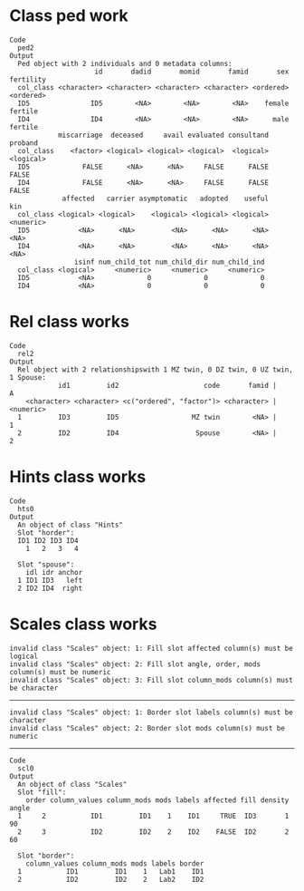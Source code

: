 # Class ped work

    Code
      ped2
    Output
      Ped object with 2 individuals and 0 metadata columns:
                         id       dadid       momid       famid       sex fertility
      col_class <character> <character> <character> <character> <ordered> <ordered>
      ID5               ID5        <NA>        <NA>        <NA>    female   fertile
      ID4               ID4        <NA>        <NA>        <NA>      male   fertile
                miscarriage  deceased     avail evaluated consultand   proband
      col_class    <factor> <logical> <logical> <logical>  <logical> <logical>
      ID5             FALSE      <NA>      <NA>     FALSE      FALSE     FALSE
      ID4             FALSE      <NA>      <NA>     FALSE      FALSE     FALSE
                 affected   carrier asymptomatic   adopted    useful       kin
      col_class <logical> <logical>    <logical> <logical> <logical> <numeric>
      ID5            <NA>      <NA>         <NA>      <NA>      <NA>      <NA>
      ID4            <NA>      <NA>         <NA>      <NA>      <NA>      <NA>
                    isinf num_child_tot num_child_dir num_child_ind
      col_class <logical>     <numeric>     <numeric>     <numeric>
      ID5            <NA>             0             0             0
      ID4            <NA>             0             0             0

# Rel class works

    Code
      rel2
    Output
      Rel object with 2 relationshipswith 1 MZ twin, 0 DZ twin, 0 UZ twin, 1 Spouse:
                id1         id2                     code       famid |         A
        <character> <character> <c("ordered", "factor")> <character> | <numeric>
      1         ID3         ID5                  MZ twin        <NA> |         1
      2         ID2         ID4                   Spouse        <NA> |         2

# Hints class works

    Code
      hts0
    Output
      An object of class "Hints"
      Slot "horder":
      ID1 ID2 ID3 ID4 
        1   2   3   4 
      
      Slot "spouse":
        idl idr anchor
      1 ID1 ID3   left
      2 ID2 ID4  right
      

# Scales class works

    invalid class "Scales" object: 1: Fill slot affected column(s) must be logical
    invalid class "Scales" object: 2: Fill slot angle, order, mods column(s) must be numeric
    invalid class "Scales" object: 3: Fill slot column_mods column(s) must be character

---

    invalid class "Scales" object: 1: Border slot labels column(s) must be character
    invalid class "Scales" object: 2: Border slot mods column(s) must be numeric

---

    Code
      scl0
    Output
      An object of class "Scales"
      Slot "fill":
        order column_values column_mods mods labels affected fill density angle
      1     2           ID1         ID1    1    ID1     TRUE  ID3       1    90
      2     3           ID2         ID2    2    ID2    FALSE  ID2       2    60
      
      Slot "border":
        column_values column_mods mods labels border
      1           ID1         ID1    1   Lab1    ID1
      2           ID2         ID2    2   Lab2    ID2
      

